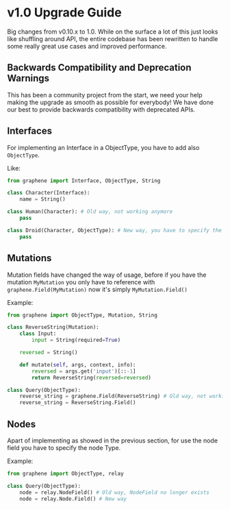 # v1.0 Upgrade Guide

Big changes from v0.10.x to 1.0. While on the surface a lot of this just looks like shuffling around API, the entire codebase has been rewritten to handle some really great use cases and improved performance.


## Backwards Compatibility and Deprecation Warnings

This has been a community project from the start, we need your help making the upgrade as smooth as possible for everybody!
We have done our best to provide backwards compatibility with deprecated APIs.


## Interfaces

For implementing an Interface in a ObjectType, you have to add also `ObjectType`.

Like:

```python
from graphene import Interface, ObjectType, String

class Character(Interface):
    name = String()

class Human(Character): # Old way, not working anymore
    pass

class Droid(Character, ObjectType): # New way, you have to specify the ObjectType
    pass
```

## Mutations

Mutation fields have changed the way of usage, before if you have the mutation `MyMutation` you
only have to reference with `graphene.Field(MyMutation)` now it's simply `MyMutation.Field()`

Example:

```python
from graphene import ObjectType, Mutation, String

class ReverseString(Mutation):
    class Input:
        input = String(required=True)

    reversed = String()

    def mutate(self, args, context, info):
        reversed = args.get('input')[::-1]
        return ReverseString(reversed=reversed)

class Query(ObjectType):
    reverse_string = graphene.Field(ReverseString) # Old way, not working anymore
    reverse_string = ReverseString.Field()
```

## Nodes

Apart of implementing as showed in the previous section, for use the node field you have to
specify the node Type.

Example:

```python
from graphene import ObjectType, relay

class Query(ObjectType):
    node = relay.NodeField() # Old way, NodeField no longer exists
    node = relay.Node.Field() # New way
```